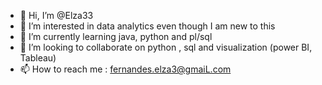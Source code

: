 - 👋 Hi, I’m @Elza33
- 👀 I’m interested in data analytics even though I am new to this
- 🌱 I’m currently learning java, python and pl/sql
- 💞️ I’m looking to collaborate on python , sql and visualization (power BI, Tableau)
- 📫 How to reach me : fernandes.elza3@gmaiL.com

<!---
Elza33/Elza33 is a ✨ special ✨ repository because its `README.md` (this file) appears on your GitHub profile.
You can click the Preview link to take a look at your changes.
--->
